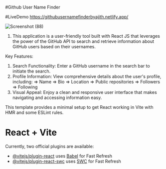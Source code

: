 #Github User Name Finder

#LiveDemo https://githubusernamefinderbyajith.netlify.app/

![Screenshot (88)](https://github.com/Ajiththeerthiya/GitHub-UserName-Finder/assets/67873730/1fff23da-957c-497f-a5b0-c0bf4e2d7a92)


1. This application is a user-friendly tool built with React JS that leverages the power of the GitHub API to search and retrieve information about GitHub users based on their usernames.

Key Features:

1. Search Functionality: Enter a GitHub username in the search bar to initiate the search.
2. Profile Information: View comprehensive details about the user's profile, including:
   => Name
   => Bio
   => Location
   => Public repositories
   => Followers
   => Following
3. Visual Appeal: Enjoy a clean and responsive user interface that makes navigating and accessing information easy.






This template provides a minimal setup to get React working in Vite with HMR and some ESLint rules.

# React + Vite

Currently, two official plugins are available:

- [@vitejs/plugin-react](https://github.com/vitejs/vite-plugin-react/blob/main/packages/plugin-react/README.md) uses [Babel](https://babeljs.io/) for Fast Refresh
- [@vitejs/plugin-react-swc](https://github.com/vitejs/vite-plugin-react-swc) uses [SWC](https://swc.rs/) for Fast Refresh
